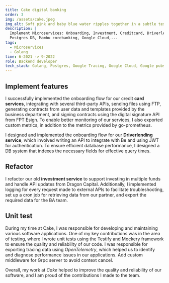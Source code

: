 ```yaml
---
title: Cake digital banking
order: 3
img: /assets/cake.jpeg
img_alt: Soft pink and baby blue water ripples together in a subtle texture.
description: |
  Implement Microservices: Onboarding, Investment, Creditcard, Driverlending... Using Golang,
  Postgres DB, Mambu corebanking, Google Cloud,...
tags:
  - Microservices
  - Golang
time: 6-2021 -> 9-2022
role: Backend developer
tech_stack: Golang, Postgres, Google Tracing, Google Cloud, Google pubsub, Kibana, Prometheus, Kubernetes, Grpc, grpc-ecosystem, ORM, Microservices, Protobuf
---
```


## Implement features
I successfully implemented the onboarding flow for our credit **card services**, integrating with several third-party APIs, sending files using FTP, generating contracts from user data and templates provided by the business department, and signing contracts using the digital signature API from FPT Esign. To enable better monitoring of our services, I also exported custom metrics, in addition to the metrics provided by go-prometheus.

I designed and implemented the onboarding flow for our **Driverlending service**, which involved writing an API to integrate with Be and using JWT for authentication. To ensure efficient database performance, I designed a DB system that indexes the necessary fields for effective query times.

## Refactor

I refactor our old **investment service** to support investing in multiple funds and handle API updates from Dragon Capital. Additionally, I implemented logging for every request made to external APIs to facilitate troubleshooting, set up a cron job for retrieving data from our partner, and export the required data for the BA team.

## Unit test

During my time at Cake, I was responsible for developing and maintaining various software applications. One of my key contributions was in the area of testing, where I wrote unit tests using the Testify and Mockery framework to ensure the quality and reliability of our code. I was responsible for exporting tracing data using *OpenTelemetry*, which helped us to identify and diagnose performance issues in our applications. Add custom middleware for Grpc server to avoid context cancel.

Overall, my work at _Cake_ helped to improve the quality and reliability of our software, and I am proud of the contributions I made to the team.
